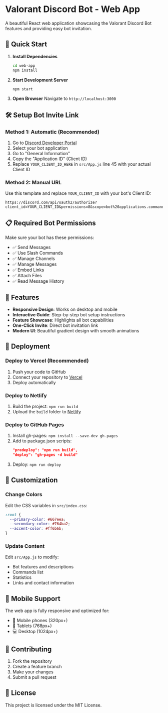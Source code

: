 # Valorant Discord Bot - Web App

A beautiful React web application showcasing the Valorant Discord Bot features and providing easy bot invitation.

## 🚀 Quick Start

1. **Install Dependencies**
   ```bash
   cd web-app
   npm install
   ```

2. **Start Development Server**
   ```bash
   npm start
   ```

3. **Open Browser**
   Navigate to `http://localhost:3000`

## 🛠️ Setup Bot Invite Link

### Method 1: Automatic (Recommended)
1. Go to [Discord Developer Portal](https://discord.com/developers/applications)
2. Select your bot application
3. Go to "General Information"
4. Copy the "Application ID" (Client ID)
5. Replace `YOUR_CLIENT_ID_HERE` in `src/App.js` line 45 with your actual Client ID

### Method 2: Manual URL
Use this template and replace `YOUR_CLIENT_ID` with your bot's Client ID:
```
https://discord.com/api/oauth2/authorize?client_id=YOUR_CLIENT_ID&permissions=8&scope=bot%20applications.commands
```

## 📋 Required Bot Permissions

Make sure your bot has these permissions:
- ✅ Send Messages
- ✅ Use Slash Commands  
- ✅ Manage Channels
- ✅ Manage Messages
- ✅ Embed Links
- ✅ Attach Files
- ✅ Read Message History

## 🎨 Features

- **Responsive Design**: Works on desktop and mobile
- **Interactive Guide**: Step-by-step bot setup instructions
- **Feature Showcase**: Highlights all bot capabilities
- **One-Click Invite**: Direct bot invitation link
- **Modern UI**: Beautiful gradient design with smooth animations

## 🚀 Deployment

### Deploy to Vercel (Recommended)
1. Push your code to GitHub
2. Connect your repository to [Vercel](https://vercel.com)
3. Deploy automatically

### Deploy to Netlify
1. Build the project: `npm run build`
2. Upload the `build` folder to [Netlify](https://netlify.com)

### Deploy to GitHub Pages
1. Install gh-pages: `npm install --save-dev gh-pages`
2. Add to package.json scripts:
   ```json
   "predeploy": "npm run build",
   "deploy": "gh-pages -d build"
   ```
3. Deploy: `npm run deploy`

## 🔧 Customization

### Change Colors
Edit the CSS variables in `src/index.css`:
```css
:root {
  --primary-color: #667eea;
  --secondary-color: #764ba2;
  --accent-color: #ff6b6b;
}
```

### Update Content
Edit `src/App.js` to modify:
- Bot features and descriptions
- Commands list
- Statistics
- Links and contact information

## 📱 Mobile Support

The web app is fully responsive and optimized for:
- 📱 Mobile phones (320px+)
- 📱 Tablets (768px+)
- 💻 Desktop (1024px+)

## 🤝 Contributing

1. Fork the repository
2. Create a feature branch
3. Make your changes
4. Submit a pull request

## 📄 License

This project is licensed under the MIT License.
